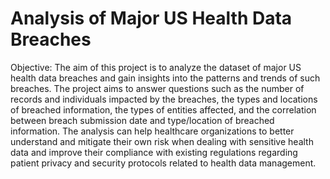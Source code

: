 

#  Analysis of Major US Health Data Breaches

Objective: The aim of this project is to analyze the dataset of major US health data breaches and gain insights into the patterns and trends of such breaches. 
The project aims to answer questions such as the number of records and individuals impacted by the breaches, the types and locations of breached information, the types of entities affected, and the correlation between breach submission date and type/location of breached information.
The analysis can help healthcare organizations to better understand and mitigate their own risk when dealing with sensitive health data and improve their compliance with existing regulations regarding patient privacy and security protocols related to health data management.
